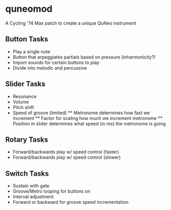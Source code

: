 # quneomod
A Cycling '74 Max patch to create a unique QuNeo instrument

## Button Tasks
* Play a single note
* Button that arpeggiates partials based on pressure (inharmonicity?)
* Import sounds for certain buttons to play
* Divide into melodic and percussive

## Slider Tasks
* Resonance
* Volume
* Pitch shift
* Speed of groove (limited)
** Metronome determines how fast we increment
** Factor for scaling how much we increment metronome
** Position in slider determines what speed (in ms) the metronome is going

## Rotary Tasks
* Forward/backwards play w/ speed control (faster)
* Forward/backwards play w/ speed control (slower)

## Switch Tasks
* Sustain with gate
* Groove/Metro looping for buttons on
* Interval adjustment
* Forward or backward for groove speed incrementation
